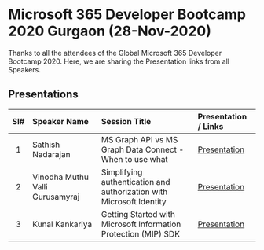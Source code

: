 # Microsoft 365 Developer Bootcamp 2020 Gurgaon (28-Nov-2020) 

Thanks to all the attendees of the Global Microsoft 365 Developer Bootcamp 2020.  Here, we are sharing the Presentation links from all Speakers. 

## Presentations

| Sl# | Speaker Name | Session Title | Presentation / Links |
|:---:|:-----------|:---------|:------------|
| 1 | Sathish Nadarajan | MS Graph API vs MS Graph Data Connect - When to use what | [Presentation](https://github.com/mstechcomin/m365dev-bootcamp-2020-gurgaon/blob/master/docs/MSGraph-API-vs-MSGraph-Data-Connect-When-To-Use-What_Sathish-Nadarajan.pptx?raw=true  "Presentation")  |
| 2 | Vinodha Muthu Valli Gurusamyraj | Simplifying authentication and authorization with Microsoft Identity | [Presentation](https://github.com/mstechcomin/m365dev-bootcamp-2020-gurgaon/blob/master/docs/Simplifying-Authenticaion-And-Authorization-With-Microsoft-Identity_Vinodha.pdf?raw=true  "Presentation")  |
| 3 | Kunal Kankariya | Getting Started with Microsoft Information Protection (MIP) SDK | [Presentation](https://github.com/mstechcomin/m365dev-bootcamp-2020-gurgaon/blob/master/docs/Getting-Started-with-Microsoft-Information-Protection-(MIP)-SDK_Kunal-Kankariya.pptx?raw=true  "Presentation")  |

